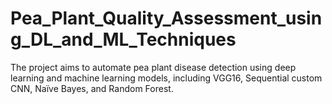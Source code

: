 # Pea_Plant_Quality_Assessment_using_DL_and_ML_Techniques
 The project aims to automate pea plant disease detection using deep learning and machine learning models, including VGG16, Sequential custom CNN, Naïve Bayes, and Random Forest.

